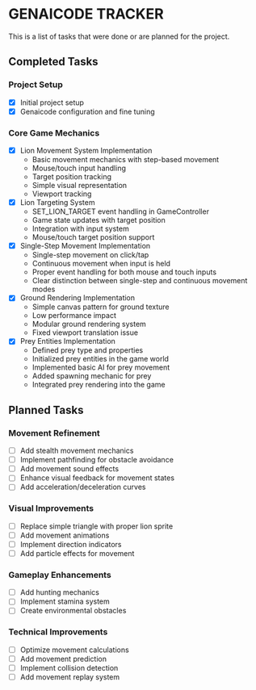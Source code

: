 # GENAICODE TRACKER

This is a list of tasks that were done or are planned for the project.

## Completed Tasks

### Project Setup

- [x] Initial project setup
- [x] Genaicode configuration and fine tuning

### Core Game Mechanics

- [x] Lion Movement System Implementation
  - Basic movement mechanics with step-based movement
  - Mouse/touch input handling
  - Target position tracking
  - Simple visual representation
  - Viewport tracking
- [x] Lion Targeting System
  - SET_LION_TARGET event handling in GameController
  - Game state updates with target position
  - Integration with input system
  - Mouse/touch target position support
- [x] Single-Step Movement Implementation
  - Single-step movement on click/tap
  - Continuous movement when input is held
  - Proper event handling for both mouse and touch inputs
  - Clear distinction between single-step and continuous movement modes
- [x] Ground Rendering Implementation
  - Simple canvas pattern for ground texture
  - Low performance impact
  - Modular ground rendering system
  - Fixed viewport translation issue
- [x] Prey Entities Implementation
  - Defined prey type and properties
  - Initialized prey entities in the game world
  - Implemented basic AI for prey movement
  - Added spawning mechanic for prey
  - Integrated prey rendering into the game

## Planned Tasks

### Movement Refinement

- [ ] Add stealth movement mechanics
- [ ] Implement pathfinding for obstacle avoidance
- [ ] Add movement sound effects
- [ ] Enhance visual feedback for movement states
- [ ] Add acceleration/deceleration curves

### Visual Improvements

- [ ] Replace simple triangle with proper lion sprite
- [ ] Add movement animations
- [ ] Implement direction indicators
- [ ] Add particle effects for movement

### Gameplay Enhancements

- [ ] Add hunting mechanics
- [ ] Implement stamina system
- [ ] Create environmental obstacles

### Technical Improvements

- [ ] Optimize movement calculations
- [ ] Add movement prediction
- [ ] Implement collision detection
- [ ] Add movement replay system
